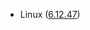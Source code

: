 - Linux ([6.12.47](https://git.kernel.org/pub/scm/linux/kernel/git/stable/linux.git/tag/?h=v6.12.47))
